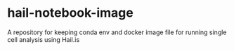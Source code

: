 # hail-notebook-image
A repository for keeping conda env and docker image file for running single cell analysis using Hail.is
